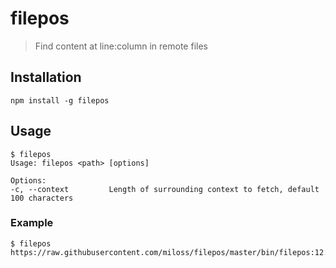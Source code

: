 # filepos

> Find content at line:column in remote files


## Installation
```
npm install -g filepos
```


## Usage
```
$ filepos
Usage: filepos <path> [options]

Options:
-c, --context         Length of surrounding context to fetch, default 100 characters
```


### Example

```
$ filepos https://raw.githubusercontent.com/miloss/filepos/master/bin/filepos:12:42
```
